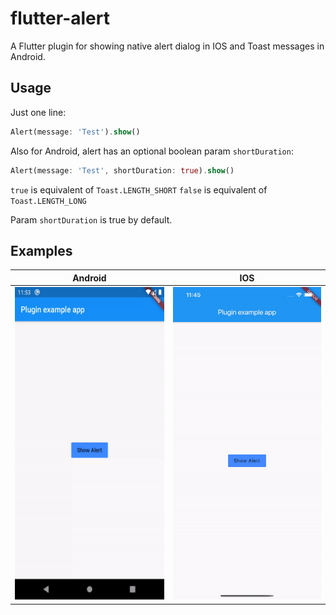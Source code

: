 # flutter-alert

A Flutter plugin for showing native alert dialog in IOS and Toast messages in Android.

## Usage

Just one line:

```dart
Alert(message: 'Test').show()
```

Also for Android, alert has an optional boolean param `shortDuration`:

```dart
Alert(message: 'Test', shortDuration: true).show()
```

`true` is equivalent of `Toast.LENGTH_SHORT`
`false` is equivalent of `Toast.LENGTH_LONG`

Param `shortDuration` is true by default.

## Examples
 
 Android                   |  IOS
:-------------------------:|:-------------------------:
<img src="https://github.com/Oleksandr32/flutter-alert/raw/master/gifs/android-test.gif" width="250" height="500">  |  <img src="https://github.com/Oleksandr32/flutter-alert/raw/master/gifs/ios-test.gif" width="250" height="500">
